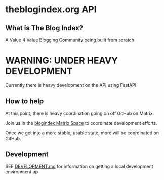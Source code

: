 # theblogindex.org API

## What is The Blog Index?

A Value 4 Value Blogging Community being built from scratch

# WARNING: UNDER HEAVY DEVELOPMENT

Currently there is heavy development on the API using FastAPI

## How to help

At this point, there is heavy coordination going on off GitHub on Matrix.

Join us in the [blogindex Matrix Space](https://matrix.to/#/#blogindex.xyz:matrix.org) to coordinate development efforts.

Once we get into a more stable, usable state, more will be coordinated on GitHub.

## Development
SEE [DEVELOPMENT.md](DEVELOPMENT.md) for information on getting a local development environment up
